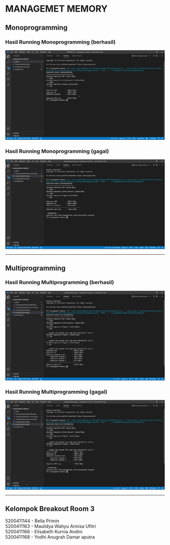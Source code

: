 # MANAGEMET MEMORY

## Monoprogramming

### Hasil Running Monoprogramming (berhasil)
![monoprogramming-success](public/monoprogramming-success.png)

### Hasil Running Monoprogramming (gagal)
![monoprogramming-failed](public/monoprogramming-failed.png)

----------

## Multiprogramming

### Hasil Running Multiprogramming (berhasil)
![multiprogramming-success](public/multiprogramming-success.png)

### Hasil Running Multiprogramming (gagal)
![multiprogramming-failed](public/multiprogramming-failed.png)

----------

## Kelompok Breakout Room 3
5200411144 - Bella Primin <br />
5200411163 - Maulidya Wahyu Annisa Ufitri <br />
5200411166 - Elisabeth Kurnia Andini <br />
5200411168 - Yodhi Anugrah Damar aputra <br />
